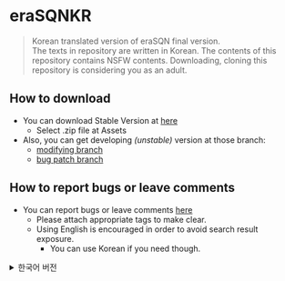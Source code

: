 # eraSQNKR
>Korean translated version of eraSQN final version.  
>The texts in repository are written in Korean.
>The contents of this repository contains NSFW contents.
>Downloading, cloning this repository is considering you as an adult. 
## How to download
* You can download Stable Version at [here](https://github.com/mosochu/EraSQNK/releases)
    * Select .zip file at Assets
* Also, you can get developing _(unstable)_ version at those branch:
    * [modifying branch](https://github.com/mosochu/EraSQNK/archive/renovation.zip)
    * [bug patch branch](https://github.com/mosochu/EraSQNK/archive/master.zip)
## How to report bugs or leave comments
* You can report bugs or leave comments [here](https://github.com/mosochu/EraSQNK/issues)
    * Please attach appropriate tags to make clear.
    * Using English is encouraged in order to avoid search result exposure.
        * You can use Korean if you need though.

<details>
<summary>한국어 버전</summary>

# eraSQNKR
>eraSQN 최종판의 한국어 번역버전입니다.  
>이 저장소 내용물은 한국어로 구성되어있습니다.  
>이 저장소에는 미성년자에게 적합하지 않은 내용을 포함하고 있습니다.  
>이 저장소를 내려받거나, 복제, 열람하는 순간부터 성인임에 동의하는 것과 같습니다.  
>>   미성년자가 플레이하면서 생기는 법적 책임에 대해 어떠한 책임도 지지 않습니다.
## 다운로드 방법
* [여기서](https://github.com/mosochu/EraSQNK/releases) 정식 버전을 받을 수 있습니다.
    * Assets에서 .zip 파일을 받으세요.
* 개발중인 _(검증안됀)_ 두 가지 브랜치가 있습니다 :
    * [기능개선 브랜치](https://github.com/mosochu/EraSQNK/archive/renovation.zip)
        * 각종 기능개선 작업이 이루어지는 브랜치로, 오류가 상대적으로 많이 발생할 수 있습니다.
    * [버그패치 브랜치](https://github.com/mosochu/EraSQNK/archive/master.zip)
        * 원본이후 보고된 버그와 번역만 고치는 브랜치입니다.
## 버그 신고 또는 제안사항 남기는 방법
* [이 링크](https://github.com/mosochu/EraSQNK/issues)에서 버그 신고와 제안사항을 남기실 수 있습니다.
    * 명확성을 위해 적절한 태그를 달아주세요.
    * 검색노출 방지를 위해, 영어로 쓰는것을 권장합니다.
        * 그래도 필요하시다면 한국어로 쓰셔도 됩니다.
    ### [태그 설명](https://github.com/mosochu/EraSQNK/labels)
    * bug : 게임이 꺼지거나 진행을 더 이상 못하게 하는 요소입니다.
    * duplicate : 이 태그가 붙은 이슈는 중복된 이슈입니다.
    * enhancement : 추가할 새 요소나 아이디어.
    * glitch : 게임이 꺼지진 않지만, 게임에서 의도되지 않은 동작이나 수치
    * invalid : 등록된 이슈가 유효하지 않습니다. (버그가 아니거나 적절하지 않은 제안사항입니다.)
    * question : 문의사항을 적을 때 이 태그를 달아주세요.
    * translation : 번역관련 게시물. 오역인 경우 glitch도 같이 달아주세요.
    * wontfix : 고칠예정이 없는 사항입니다.

</details>
